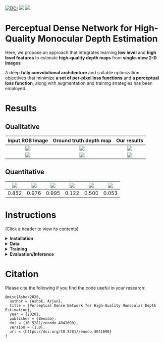 [![DOI](https://zenodo.org/badge/278440645.svg)](https://zenodo.org/badge/latestdoi/278440645)
<img src="https://img.shields.io/badge/python%20-%2314354C.svg?&style=for-the-badge&logo=python&logoColor=white"/> <img src="https://img.shields.io/badge/PyTorch%20-%23EE4C2C.svg?&style=for-the-badge&logo=PyTorch&logoColor=white" />


# Perceptual Dense Network for High-Quality Monocular Depth Estimation

Here, we propose an approach that integrates learning **low level** and **high level features** to estimate **high-quality depth maps** from **single-view 2-D images**

A deep **fully convolutional architecture** and suitable optimization objectives that minimize **a set of per-pixel loss functions** and **a perceptual loss function**, along with augmentation and training strategies has been employed.

# Results


## Qualitative

| Input RGB Image | Ground truth depth map | Our results|
|:---------------:|:----------------------:|:----------:|
|![](docs/image.png)|![](docs/gt.png)|![](docs/pred.png)|
|![](docs/image2.png)|![](docs/gt2.png)|![](docs/pred2.png)|

## Quantitative

|<img src="https://render.githubusercontent.com/render/math?math=\delta_1 \uparrow"> | <img src="https://render.githubusercontent.com/render/math?math=\delta_2 \uparrow"> |<img src="https://render.githubusercontent.com/render/math?math=\delta_3 \uparrow">|<img src="https://render.githubusercontent.com/render/math?math=rel \downarrow">|<img src="https://render.githubusercontent.com/render/math?math=rms\downarrow">|<img src="https://render.githubusercontent.com/render/math?math=log_{10}\downarrow">
| :--------------------------------------------------------------------------------------------------------------: | :----------------------------------------------------------------------------------------------------------------------------: | :--------------------------------------------------------------------------------------------------------------: | :----------------------------------------------------------------------------------------------------------------------------:| :--------------------------------------------------------------------------------------------------------------: | :----------------------------------------------------------------------------------------------------------------------------: 
|0.852 | 0.976 | 0.995 | 0.122 | 0.500 | 0.053
# Instructions 

(Click a header to view its contents)

<details>
<summary>
  <b>Installation</b> 
</summary>

To install, execute

```
pip install -r requirements.txt
```
  
</details>
<details>
<summary>
  <b>Data</b>
</summary>
  
[NYU Depth v2 train](https://tinyurl.com/nyu-data-zip)  - (50K images) (4.1 GB)

On extraction, there will be a ```data``` folder.

[NYU Depth v2 test](https://s3-eu-west-1.amazonaws.com/densedepth/nyu_test.zip) - (654 images) (1 GB)
  
On extraction, there will be three ```.npy``` files.

</details>

<details>
<summary>
  <b>Training</b>
</summary>
  
The script ```train.py``` contains the code for training the model. It can be invoked with the following arguments:
  
```
usage: train.py [-h] --train_dir TRAIN_DIR --test_dir TEST_DIR --batch_size
                BATCH_SIZE --checkpoint_dir CHECKPOINT_DIR --epochs EPOCHS
                [--checkpoint CHECKPOINT] [--lr LR]
                [--log_interval LOG_INTERVAL] [--backbone BACKBONE]
                [--test_batch_size TEST_BATCH_SIZE]
                [--perceptual_weight PERCEPTUAL_WEIGHT]

Training of depth estimation model

  -h, --help            show this help message and exit

mandatory arguments:
  --train_dir TRAIN_DIR
                        Train directory path - should contain the 'data'
                        folder
  --test_dir TEST_DIR   Test directory path - should contain 3 files
  --batch_size BATCH_SIZE
                        Batch size to process the train data
  --checkpoint_dir CHECKPOINT_DIR
                        Directory to save checkpoints in
  --epochs EPOCHS       Number of epochs
  
optional arguments:
  --checkpoint CHECKPOINT
                        Model checkpoint path
  --lr LR               Learning rate
  --log_interval LOG_INTERVAL
                        Interval to print the avg. loss and metrics
  --backbone BACKBONE   Model backbone: densenet161 or densenet121
  --test_batch_size TEST_BATCH_SIZE
                        Batch size for frequent testing
  --perceptual_weight PERCEPTUAL_WEIGHT
                        Weight for the perceptual loss

```

It is advised to run the code on a GPU. The code automatically detects if a GPU is available, and uses it.

</details>

<details>
<summary>
  <b>Evaluation/Inference</b>
</summary>
  
The script ```evaluate.py``` contains the code for evaluating the model/for predicting the depth given an image. It can be invoked with the following arguments:

```

usage: evaluate.py [-h] --model MODEL [--data_dir DATA_DIR] [--img IMG]
                   [--batch_size BATCH_SIZE] [--output_dir OUTPUT_DIR]
                   [--backbone BACKBONE]

Evaluation of depth estimation model on either test data/own images

  -h, --help            show this help message and exit

arguments:
  --model MODEL         Model checkpoint path
  --data_dir DATA_DIR   Test data directory(If evaluation on test data)
  --img IMG             Image path(If evaluation on a single image)
  --batch_size BATCH_SIZE
                        Batch size to process the test data
  --output_dir OUTPUT_DIR
                        Directory to save output depth images
  --backbone BACKBONE   Model backbone - densenet 121 or densenet 161

```

It is advised to run the code on a GPU. The code automatically detects if a GPU is available, and uses it.

</details>

# Citation

Please cite the following if you find the code useful in your research:

```
@misc{Ashok2020,
  author = {Ashok, Arjun},
  title = {Perceptual Dense Network for High-Quality Monocular Depth Estimation},
  year = {2020},
  publisher = {Zenodo},
  doi = {10.5281/zenodo.4041690},
  version = {1.0},
  url = {https://doi.org/10.5281/zenodo.4041690}
}
```
